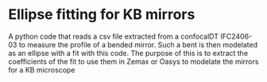 # Ellipse fitting for KB mirrors 
 A python code that reads a csv file extracted from a confocalDT IFC2406-03 to measure the profile of a bended mirror. Such a bent is then modelated as an ellipse with a fit with this code. The purpose of this is to extract the coefficients of the fit to use them in Zemax or Oasys to modelate the mirrors for a KB microscope    
